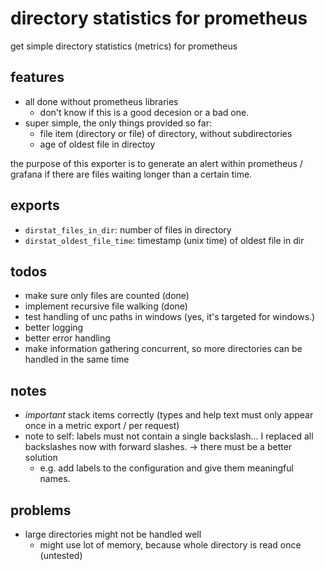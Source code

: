 # directory statistics for prometheus
get simple directory statistics (metrics) for prometheus

## features
- all done without prometheus libraries
  - don't know if this is a good decesion or a bad one.
- super simple, the only things provided so far:
  - file item (directory or file) of directory, without subdirectories
  - age of oldest file in directoy

the purpose of this exporter is to generate an alert within prometheus / grafana if there are files waiting longer than a certain time.

## exports
- `dirstat_files_in_dir`: number of files in directory
- `dirstat_oldest_file_time`: timestamp (unix time) of oldest file in dir

## todos
- make sure only files are counted (done)
- implement recursive file walking (done)
- test handling of unc paths in windows (yes, it's targeted for windows.)
- better logging
- better error handling
- make information gathering concurrent, so more directories can be handled in the same time

## notes
- *important* stack items correctly (types and help text must only appear once in a metric export / per request)
- note to self: labels must not contain a single backslash... I replaced all backslashes now with forward slashes. -> there must be a better solution
  - e.g. add labels to the configuration and give them meaningful names.

## problems
- large directories might not be handled well
  - might use lot of memory, because whole directory is read once (untested)
